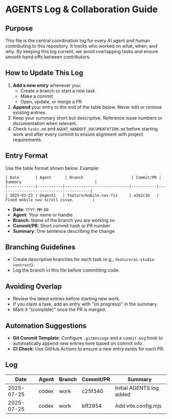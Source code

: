 # AGENTS Log & Collaboration Guide

## Purpose
This file is the central coordination log for every AI agent and human contributing to this repository. It tracks who worked on what, when, and why. By keeping this log current, we avoid overlapping tasks and ensure smooth hand‑offs between contributors.

## How to Update This Log
1. **Add a new entry** whenever you:
   - Create a branch or start a new task
   - Make a commit
   - Open, update, or merge a PR
2. **Append** your entry to the end of the table below. Never edit or remove existing entries.
3. Keep your summary short but descriptive. Reference issue numbers or documentation when relevant.
4. Check `tasks.md` and `AGENT_HANDOFF_DOCUMENTATION.md` before starting work and after every commit to ensure alignment with project requirements.

## Entry Format
Use the table format shown below. Example:
```
| Date       | Agent      | Branch                     | Commit/PR | Summary                                |
|------------|-----------|----------------------------|-----------|----------------------------------------|
| 2025-01-23 | @agent1   | feature/mobile-nav-fix     | a1b2c3d   | Fixed mobile nav scroll issue.        |
```
- **Date**: `YYYY-MM-DD`
- **Agent**: Your name or handle
- **Branch**: Name of the branch you are working on
- **Commit/PR**: Short commit hash or PR number
- **Summary**: One sentence describing the change

## Branching Guidelines
- Create descriptive branches for each task (e.g., `feature/ai-studio-contrast`).
- Log the branch in this file before committing code.

## Avoiding Overlap
- Review the latest entries before starting new work.
- If you claim a task, add an entry with "(in progress)" in the summary.
- Mark it "(complete)" once the PR is merged.

## Automation Suggestions
- **Git Commit Template**: Configure `.gitmessage` and a `commit-msg` hook to automatically append new entries here based on commit info.
- **CI Check**: Use GitHub Actions to ensure a new entry exists for each PR.

## Log
| Date | Agent | Branch | Commit/PR | Summary |
|------|-------|--------|-----------|---------|
| 2025-07-25 | codex | work | c25f340 | Initial AGENTS log added |
| 2025-07-25 | codex | work | bff2954 | Add vite.config.mjs |
